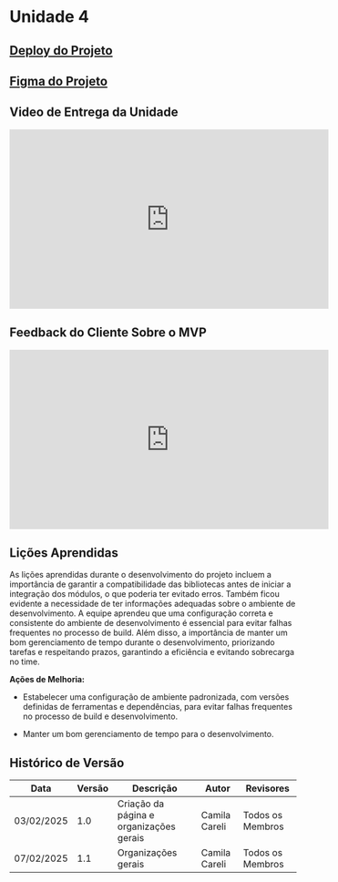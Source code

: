 # Unidade 4

## [Deploy do Projeto](https://radis-cerrado.vercel.app/)

## [Figma do Projeto](https://www.figma.com/design/wvjTdIIHYbomfCMfKE3F27/CerraTech-(REQ)?node-id=1103-205&p=f&t=Jn7mMCTPhK127dri-0)

## Video de Entrega da Unidade

<iframe width="560" height="315" src="https://www.youtube.com/embed/28XOH8fI_Yc" frameborder="0" allow="accelerometer; autoplay; clipboard-write; encrypted-media; gyroscope; picture-in-picture; web-share" referrerpolicy="strict-origin-when-cross-origin" allowfullscreen></iframe>

## Feedback do Cliente Sobre o MVP

<iframe width="560" height="315" src="https://www.youtube.com/embed/HTEfVRJi98w" frameborder="0" allow="accelerometer; autoplay; clipboard-write; encrypted-media; gyroscope; picture-in-picture; web-share" referrerpolicy="strict-origin-when-cross-origin" allowfullscreen></iframe>

## Lições Aprendidas

As lições aprendidas durante o desenvolvimento do projeto incluem a importância de garantir a compatibilidade das bibliotecas antes de iniciar a integração dos módulos, o que poderia ter evitado erros. Também ficou evidente a necessidade de ter informações adequadas sobre o ambiente de desenvolvimento. A equipe aprendeu que uma configuração correta e consistente do ambiente de desenvolvimento é essencial para evitar falhas frequentes no processo de build. Além disso, a importância de manter um bom gerenciamento de tempo durante o desenvolvimento, priorizando tarefas e respeitando prazos, garantindo a eficiência e evitando sobrecarga no time.

**Ações de Melhoria:**

- Estabelecer uma configuração de ambiente padronizada, com versões definidas de ferramentas e dependências, para evitar falhas frequentes no processo de build e desenvolvimento.

- Manter um bom gerenciamento de tempo para o desenvolvimento.

## Histórico de Versão

| **Data**     | **Versão** | **Descrição**                                       | **Autor**                    | **Revisores**               |
|--------------|------------|-----------------------------------------------------|------------------------------|-----------------------------|
| 03/02/2025   | 1.0        | Criação da página e organizações gerais      | Camila Careli                       | Todos os Membros            |
| 07/02/2025   | 1.1        | Organizações gerais      | Camila Careli                       | Todos os Membros            |
